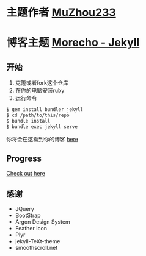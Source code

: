 # 主题作者 [MuZhou233](https://github.com/MuZhou233)
# 博客主题 [Morecho - Jekyll](https://github.com/MuZhou233/Morecho-Jekyll)

## 开始

1. 克隆或者fork这个仓库
1. 在你的电脑安装ruby
1. 运行命令

```bash
$ gem install bundler jekyll
$ cd /path/to/this/repo
$ bundle install
$ bundle exec jekyll serve
```

你将会在这看到你的博客 [here](http://localhost:4000)

## Progress

[Check out here](progress.md)

## 感谢  

- JQuery
- BootStrap
- Argon Design System
- Feather Icon
- Plyr
- jekyll-TeXt-theme
- smoothscroll.net
